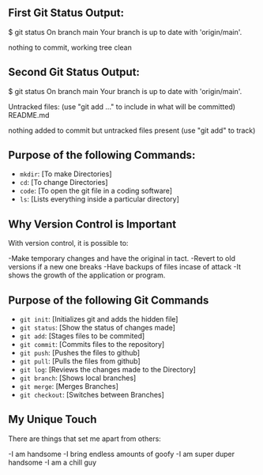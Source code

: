 ## First Git Status Output:
$ git status
On branch main
Your branch is up to date with 'origin/main'.

nothing to commit, working tree clean

## Second Git Status Output:
$ git status
On branch main
Your branch is up to date with 'origin/main'.

Untracked files:
  (use "git add <file>..." to include in what will be committed)
        README.md

nothing added to commit but untracked files present (use "git add" to track)
## Purpose of the following Commands:

- `mkdir`: [To make Directories]
- `cd`: [To change Directories]
- `code`: [To open the git file in a coding software]
- `ls`: [Lists everything inside a particular directory]
## Why Version Control is Important

With version control, it is possible to:

-Make temporary changes and have the original in tact.
-Revert to old versions if a new one breaks
-Have backups of files incase of attack
-It shows the growth of the application or program.
## Purpose of the following Git Commands

- `git init`: [Initializes git and adds the hidden file]
- `git status`: [Show the status of changes made]
- `git add`: [Stages files to be commited]
- `git commit`: [Commits files to the repository]
- `git push`: [Pushes the files to github]
- `git pull`: [Pulls the files from github]
- `git log`: [Reviews the changes made to the Directory]
- `git branch`: [Shows local branches]
- `git merge`: [Merges Branches]
- `git checkout`: [Switches between Branches]
## My Unique Touch

There are things that set me apart from others:

-I am handsome
-I bring endless amounts of goofy
-I am super duper handsome
-I am a chill guy